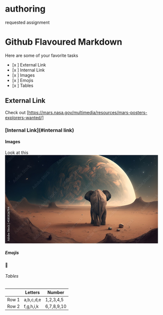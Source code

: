 # authoring
requested assignment

# Github Flavoured Markdown

Here are some of your favorite tasks

- [x ] External Link 
- [x ] Internal Link 
- [x ] Images 
- [x ] Emojis 
- [x ] Tables 



## External Link

Check out [https://mars.nasa.gov/multimedia/resources/mars-posters-explorers-wanted/]

### [Internal Link](#internal link)

#### Images

Look at this ![mars elephants are real](elephant_mars.jpg)

##### Emojis

🥵

###### Tables

|        |Letters    |Number      |
|--------|-----------|------------|
|Row 1   |a,b,c,d,e  |1,2,3,4,5   |
|Row 2   |f,g,h,i,k  |6,7,8,9,10  |
